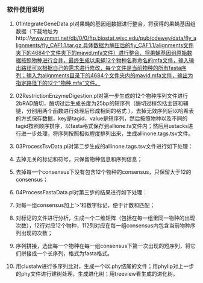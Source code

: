 
### 软件使用说明

1. 01IntegrateGeneData.pl对果蝇的基因组数据进行整合，将获得的果蝇基因组数据（下载地址为http://www.mmnt.net/db/0/0/ftp.biostat.wisc.edu/pub/cdewey/data/fly_alignments/fly_CAF1.1.tar.gz,具体数据为解压后的fly_CAF1.1/alignments文件夹下的4684个文件夹下的mavid.mfa文件）进行整合，将果蝇基因组原始数据按照物种进行合并，最终生成以果蝇12个物种名称命名的mfa文件，输入输出路径可以根据自己的需求进行修改，每个文件是当前物种的所有fasta序列；输入为alignments目录下的4684个文件夹内的mavid.mfa文件，输出为指定路径下的12个"物种.mfa"文件。

2. 02RestrictionEnzymeDigestion.pl对第一步生成的12个物种序列文件进行2bRAD酶切，酶切过后生成长度为25bp的短序列（酶切过程包括主链和辅链，分别用两个函数进行处理后形成相同的格式 ），去掉无效序列后以哈希表的方式保存数据，key是tagid，value是短序列，然后按照物种以及不同的tagid按照顺序排序，以fasta格式保存到allione.fa文件内；然后用ustacks进行进一步处理，将序列按照相似程度排列出来，生成allinone.tags.tsv文件。

3. 03ProcessTsvData.pl对第二步生成的allinone.tags.tsv文件进行如下处理：

  1. 去掉无关的标记和符号，只保留物种信息和序列信息；
  2. 去掉每一个consensus下没有包含12个物种的consensus，只保留大于12的consensus；

4. 04ProcessFastaData.pl对第三步的结果进行如下处理：

  1. 对每一组consensus加上'>'和数字标记，便于计数和匹配；
  2. 对标记的文件进行分析，生成一个二维矩阵（包括在每一组里同一物种的出现次数），12行对应12个物种，112列对应在每一组consensus内包含当前物种序列出现的次数；
  3. 序列拼接，选出每一个物种在每一组consensus下第一次出现的短序列，将它们拼接成一个长序列，格式为fasta格式。

5. 用clustalw进行多序列比对，生成一个以.phy结尾的文件；用phylip对上一步的phy文件进行建树处理，生成进化树；用treeview看生成的进化树。
